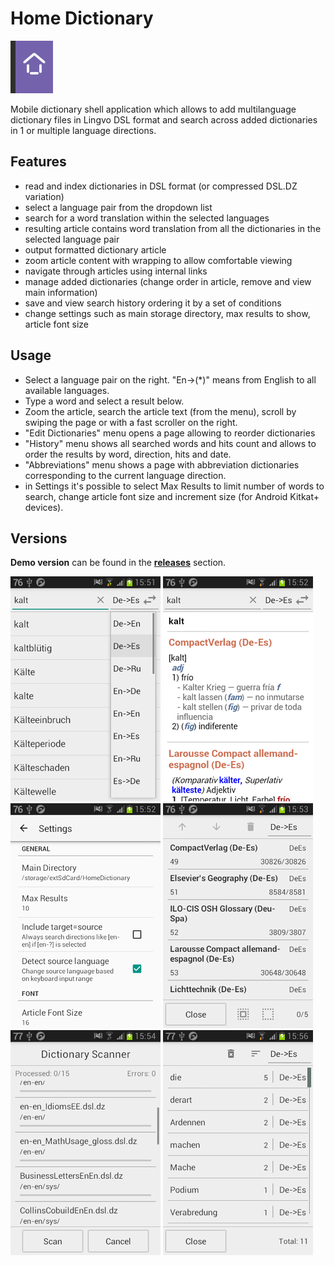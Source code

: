 # Home Dictionary

![Icon](img/icon.png)

Mobile dictionary shell application which allows to add multilanguage dictionary files in Lingvo DSL format and search across added dictionaries in 1 or multiple language directions.

## Features

- read and index dictionaries in DSL format (or compressed DSL.DZ variation)
- select a language pair from the dropdown list
- search for a word translation within the selected languages
- resulting article contains word translation from all the dictionaries in the selected language pair
- output formatted dictionary article
- zoom article content with wrapping to allow comfortable viewing
- navigate through articles using internal links
- manage added dictionaries (change order in article, remove and view main information)
- save and view search history ordering it by a set of conditions
- change settings such as main storage directory, max results to show, article font size

## Usage

- Select a language pair on the right. "En->(\*)" means from English to all available languages.
- Type a word and select a result below.
- Zoom the article, search the article text (from the menu), scroll by swiping the page or with a fast scroller on the right.
- "Edit Dictionaries" menu opens a page allowing to reorder dictionaries
- "History" menu shows all searched words and hits count and allows to order the results by word, direction, hits and date.
- "Abbreviations" menu shows a page with abbreviation dictionaries corresponding to the current language direction.
- in Settings it's possible to select Max Results to limit number of words to search, change article font size and increment size (for Android Kitkat+ devices).

## Versions

**Demo version** can be found in the [**releases**](/releases/latest) section.

![Word Search](img/homedictionary-android-1_word_search.png)
![Article](img/homedictionary-android-2_article.png)
![Settings](img/homedictionary-android-3_settings.png)
![Dict Manager](img/homedictionary-android-4_dict_manager.png)
![Dict Scanner](img/homedictionary-android-5_dict_scanner.png)
![History](img/homedictionary-android-6_history.png)
